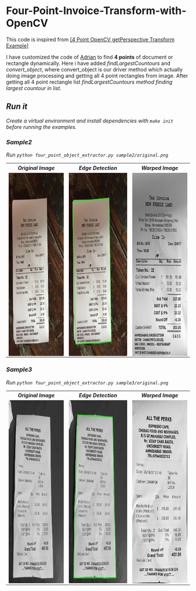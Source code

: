 # Four-Point-Invoice-Transform-with-OpenCV

This code is inspired from <a href="https://www.pyimagesearch.com/2014/08/25/4-point-opencv-getperspective-transform-example/">[4 Point OpenCV getPerspective Transform Example]</a>

I have customized the code of <a href="https://twitter.com/PyImageSearch">Adrian</a> to find <b>4 points</b> of document or rectangle dynamically. Here i have added <I>findLargestCountours</I> and <I>convert_object</I>, where convert_object is our driver method which actually doing image processing and getting all 4 point rectangles from image. After getting all 4 point rectangle list <I>findLargestCountours<I> method finding  largest countour in list.

## Run it ##
Create a virtual environment and install dependencies with `make init`
before running the examples.

### Sample2 ###

Run `python four_point_object_extractor.py sample2/original.png`

<Table>
    <tr>
        <th>Original Image</th>
        <th>Edge Detection</th>
        <th>Warped Image</th>
    </tr>
    <tr>
        <td><img src="https://raw.githubusercontent.com/FrancescElies/Four-Point-Invoice-Transform-with-OpenCV/master/sample2/original.png" alt="original" width="400" height="500" align="middle"/></td>
        <td><img src="https://raw.githubusercontent.com/FrancescElies/Four-Point-Invoice-Transform-with-OpenCV/master/sample2/screen.png" alt="Screen" width="400" height="500" align="middle"/></td>
        <td><img src="https://raw.githubusercontent.com/FrancescElies/Four-Point-Invoice-Transform-with-OpenCV/master/sample2/original-warped.png" alt="Warped" width="400" height="500" align="middle"/></td>
    </tr>
</Table>

### Sample3 ###
Run `python four_point_object_extractor.py sample3/original.png`

<Table>
    <tr>
        <th>Original Image</th>
        <th>Edge Detection</th>
        <th>Warped Image</th>
    </tr>
     <tr>
        <td><img src="https://raw.githubusercontent.com/FrancescElies/Four-Point-Invoice-Transform-with-OpenCV/master/sample3/original.png" alt="original" width="400" height="500" align="middle"/></td>
        <td><img src="https://raw.githubusercontent.com/FrancescElies/Four-Point-Invoice-Transform-with-OpenCV/master/sample3/screen.png" alt="Screen" width="400" height="500" align="middle"/></td>
        <td><img src="https://raw.githubusercontent.com/FrancescElies/Four-Point-Invoice-Transform-with-OpenCV/master/sample3/original-warped.png" alt="Warped" width="400" height="500" align="middle"/></td>
    </tr>
</Table>
